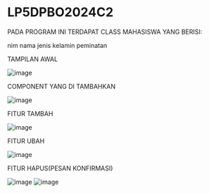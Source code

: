 # LP5DPBO2024C2

PADA PROGRAM INI TERDAPAT CLASS MAHASISWA YANG BERISI:

nim
nama
jenis kelamin
peminatan


TAMPILAN AWAL

![image](https://github.com/roozenn/LP5DPBO2024C2/assets/151520468/1a73b925-61b7-4fc1-9bc1-9e0872cd217c)


COMPONENT YANG DI TAMBAHKAN

![image](https://github.com/roozenn/LP5DPBO2024C2/assets/151520468/a3db2750-d1b7-4071-bbd5-74285d61c3e1)


FITUR TAMBAH 

![image](https://github.com/roozenn/LP5DPBO2024C2/assets/151520468/3940844b-1c1c-4f22-b227-e48b724d4288)


FITUR UBAH

![image](https://github.com/roozenn/LP5DPBO2024C2/assets/151520468/5b7b2338-33bd-4a94-8401-7cfbde9e41b4)


FITUR HAPUS(PESAN KONFIRMASI)

![image](https://github.com/roozenn/LP5DPBO2024C2/assets/151520468/fd622d3b-adaf-4d6d-a202-621c65a83d42)
![image](https://github.com/roozenn/LP5DPBO2024C2/assets/151520468/c9272b92-c4a3-4f00-a589-9a04090c463a)
